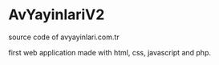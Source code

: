 # AvYayinlariV2
source code of avyayinlari.com.tr

first web application made with html, css, javascript and php.
